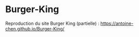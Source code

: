 # Burger-King
Reproduction du site Burger King (partielle) : https://antoine-chen.github.io/Burger-King/
